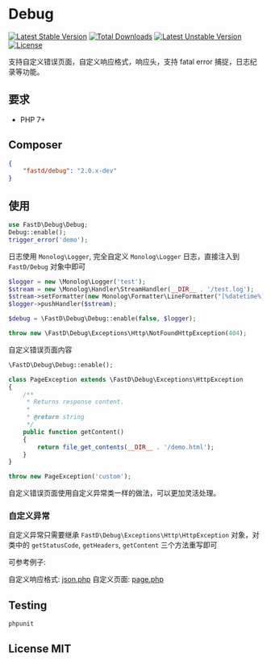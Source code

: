 # Debug

[![Latest Stable Version](https://poser.pugx.org/fastd/debug/v/stable)](https://packagist.org/packages/fastd/debug) [![Total Downloads](https://poser.pugx.org/fastd/debug/downloads)](https://packagist.org/packages/fastd/debug) [![Latest Unstable Version](https://poser.pugx.org/fastd/debug/v/unstable)](https://packagist.org/packages/fastd/debug) [![License](https://poser.pugx.org/fastd/debug/license)](https://packagist.org/packages/fastd/debug)

支持自定义错误页面，自定义响应格式，响应头，支持 fatal error 捕捉，日志纪录等功能。

## 要求

* PHP 7+

## Composer

```json
{
    "fastd/debug": "2.0.x-dev"
}
```

## 使用

```php
use FastD\Debug\Debug;
Debug::enable();
trigger_error('demo');
```

日志使用 `Monolog\Logger`, 完全自定义 `Monolog\Logger` 日志，直接注入到 `FastD/Debug` 对象中即可

```php
$logger = new \Monolog\Logger('test');
$stream = new \Monolog\Handler\StreamHandler(__DIR__ . '/test.log');
$stream->setFormatter(new Monolog\Formatter\LineFormatter("[%datetime%] >> %level_name%: >> %message% >> %context% >> %extra%\n"));
$logger->pushHandler($stream);

$debug = \FastD\Debug\Debug::enable(false, $logger);

throw new \FastD\Debug\Exceptions\Http\NotFoundHttpException(404);
```

自定义错误页面内容

```php
\FastD\Debug\Debug::enable();

class PageException extends \FastD\Debug\Exceptions\HttpException
{
    /**
     * Returns response content.
     *
     * @return string
     */
    public function getContent()
    {
        return file_get_contents(__DIR__ . '/demo.html');
    }
}

throw new PageException('custom');
```

自定义错误页面使用自定义异常类一样的做法，可以更加灵活处理。

### 自定义异常

自定义异常只需要继承 `FastD\Debug\Exceptions\Http\HttpException` 对象，对类中的 `getStatusCode`, `getHeaders`, `getContent` 三个方法重写即可

可参考例子:

自定义响应格式: [json.php](examples/json.php)
自定义页面: [page.php](examples/page.php)

## Testing

```
phpunit
```

## License MIT
